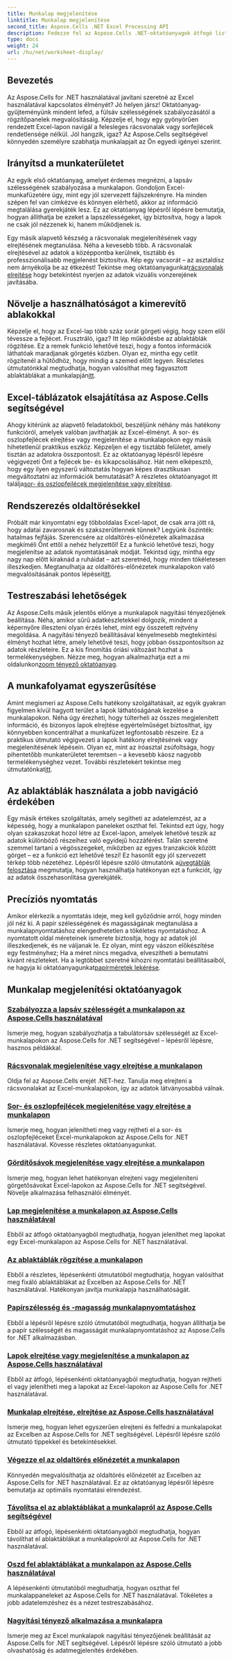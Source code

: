 ```yaml
---
title: Munkalap megjelenítése
linktitle: Munkalap megjelenítése
second_title: Aspose.Cells .NET Excel Processing API
description: Fedezze fel az Aspose.Cells .NET-oktatóanyagok átfogó listáját. Növelje Excel-készségeit a legfontosabb munkalapfunkciókról szóló, lépésenkénti útmutatókkal.
type: docs
weight: 24
url: /hu/net/worksheet-display/
---
```

## Bevezetés

Az Aspose.Cells for .NET használatával javítani szeretné az Excel használatával kapcsolatos élményét? Jó helyen jársz! Oktatóanyag-gyűjteményünk mindent lefed, a fülsáv szélességének szabályozásától a rögzítőpanelek megvalósításáig. Képzelje el, hogy egy gyönyörűen rendezett Excel-lapon navigál a felesleges rácsvonalak vagy sorfejlécek rendetlensége nélkül. Jól hangzik, igaz? Az Aspose.Cells segítségével könnyedén személyre szabhatja munkalapjait az Ön egyedi igényei szerint.

## Irányítsd a munkaterületet

Az egyik első oktatóanyag, amelyet érdemes megnézni, a lapsáv szélességének szabályozása a munkalapon. Gondoljon Excel-munkafüzetére úgy, mint egy jól szervezett fájlszekrényre. Ha minden szépen fel van címkézve és könnyen elérhető, akkor az információ megtalálása gyerekjáték lesz. Ez az oktatóanyag lépésről lépésre bemutatja, hogyan állíthatja be ezeket a lapszélességeket, így biztosítva, hogy a lapok ne csak jól nézzenek ki, hanem működjenek is. 

 Egy másik alapvető készség a rácsvonalak megjelenítésének vagy elrejtésének megtanulása. Néha a kevesebb több. A rácsvonalak elrejtésével az adatok a középpontba kerülnek, tisztább és professzionálisabb megjelenést biztosítva. Kép egy vacsorát – az asztaldísz nem árnyékolja be az étkezést! Tekintse meg oktatóanyagunkat[rácsvonalak elrejtése](./display-hide-gridlines/) hogy betekintést nyerjen az adatok vizuális vonzerejének javításába.

## Növelje a használhatóságot a kimerevítő ablakokkal

Képzelje el, hogy az Excel-lap több száz sorát görgeti végig, hogy szem elől tévessze a fejlécet. Frusztráló, igaz? Itt lép működésbe az ablaktáblák rögzítése. Ez a remek funkció lehetővé teszi, hogy a fontos információk láthatóak maradjanak görgetés közben. Olyan ez, mintha egy cetlit rögzítenél a hűtődhöz, hogy mindig a szemed előtt legyen. Részletes útmutatónkkal megtudhatja, hogyan valósíthat meg fagyasztott ablaktáblákat a munkalapján[itt](./implement-freeze-panes/).

## Excel-táblázatok elsajátítása az Aspose.Cells segítségével

 Ahogy kitérünk az alapvető feladatokból, beszéljünk néhány más hatékony funkcióról, amelyek valóban javíthatják az Excel-élményt. A sor- és oszlopfejlécek elrejtése vagy megjelenítése a munkalapokon egy másik hihetetlenül praktikus eszköz. Képzeljen el egy tisztább felületet, amely tisztán az adatokra összpontosít. Ez az oktatóanyag lépésről lépésre végigvezeti Önt a fejlécek be- és kikapcsolásához. Hát nem elképesztő, hogy egy ilyen egyszerű változtatás hogyan képes drasztikusan megváltoztatni az információk bemutatását? A részletes oktatóanyagot itt találja[sor- és oszlopfejlécek megjelenítése vagy elrejtése](./display-hide-row-column-headers/).

## Rendszerezés oldaltörésekkel

 Próbált már kinyomtatni egy többoldalas Excel-lapot, de csak arra jött rá, hogy adatai zavarosnak és szakszerűtlennek tűnnek? Legyünk őszinték: hatalmas fejfájás. Szerencsére az oldaltörés-előnézetek alkalmazása megkíméli Önt ettől a nehéz helyzettől! Ez a funkció lehetővé teszi, hogy megjelenítse az adatok nyomtatásának módját. Tekintsd úgy, mintha egy nagy nap előtt kiraknád a ruháidat – azt szeretnéd, hogy minden tökéletesen illeszkedjen. Megtanulhatja az oldaltörés-előnézetek munkalapokon való megvalósításának pontos lépéseit[itt](./implement-page-break-preview/).

## Testreszabási lehetőségek

Az Aspose.Cells másik jelentős előnye a munkalapok nagyítási tényezőjének beállítása. Néha, amikor sűrű adatkészletekkel dolgozik, mindent a képernyőre illeszteni olyan érzés lehet, mint egy összetett rejtvény megoldása. A nagyítási tényező beállításával kényelmesebb megtekintési élményt hozhat létre, amely lehetővé teszi, hogy jobban összpontosítson az adatok részleteire. Ez a kis finomítás óriási változást hozhat a termelékenységben. Nézze meg, hogyan alkalmazhatja ezt a mi oldalunkon[zoom tényező oktatóanyag](./apply-zoom-factor/).

## A munkafolyamat egyszerűsítése

Amint megismeri az Aspose.Cells hatékony szolgáltatásait, az egyik gyakran figyelmen kívül hagyott terület a lapok láthatóságának kezelése a munkalapokon. Néha úgy érezheti, hogy túlterheli az összes megjelenített információ, és bizonyos lapok elrejtése egyértelműséget biztosíthat, így könnyebben koncentrálhat a munkafüzet legfontosabb részeire. Ez a praktikus útmutató végigvezeti a lapok hatékony elrejtésének vagy megjelenítésének lépésein. Olyan ez, mint az íróasztal zsúfoltsága, hogy pihentetőbb munkaterületet teremtsen – a kevesebb káosz nagyobb termelékenységhez vezet. További részletekért tekintse meg útmutatónkat[itt](./hide-or-show-tabs/).

## Az ablaktáblák használata a jobb navigáció érdekében

Egy másik értékes szolgáltatás, amely segítheti az adatelemzést, az a képesség, hogy a munkalapon paneleket oszthat fel. Tekintsd ezt úgy, hogy olyan szakaszokat hozol létre az Excel-lapon, amelyek lehetővé teszik az adatok különböző részeihez való egyidejű hozzáférést. Talán szeretné szemmel tartani a végösszegeket, miközben az egyes tranzakciók között görget – ez a funkció ezt lehetővé teszi! Ez hasonlít egy jól szervezett térkép több nézetéhez. Lépésről lépésre szóló útmutatónk a[üvegtáblák felosztása](./split-panes/) megmutatja, hogyan használhatja hatékonyan ezt a funkciót, így az adatok összehasonlítása gyerekjáték.

## Precíziós nyomtatás

Amikor elérkezik a nyomtatás ideje, meg kell győződnie arról, hogy minden jól néz ki. A papír szélességének és magasságának megtanulása a munkalapnyomtatáshoz elengedhetetlen a tökéletes nyomtatáshoz. A nyomtatott oldal méreteinek ismerete biztosítja, hogy az adatok jól illeszkedjenek, és ne váljanak le. Ez olyan, mint egy vászon előkészítése egy festményhez; Ha a méret nincs megadva, elveszítheti a bemutatni kívánt részleteket. Ha a legtöbbet szeretné kihozni nyomtatási beállításaiból, ne hagyja ki oktatóanyagunkat[papírméretek lekérése](./get-paper-width-height/).

## Munkalap megjelenítési oktatóanyagok
### [Szabályozza a lapsáv szélességét a munkalapon az Aspose.Cells használatával](./control-tab-bar-width/)
Ismerje meg, hogyan szabályozhatja a tabulátorsáv szélességét az Excel-munkalapokon az Aspose.Cells for .NET segítségével – lépésről lépésre, hasznos példákkal.
### [Rácsvonalak megjelenítése vagy elrejtése a munkalapon](./display-hide-gridlines/)
Oldja fel az Aspose.Cells erejét .NET-hez. Tanulja meg elrejteni a rácsvonalakat az Excel-munkalapokon, így az adatok látványosabbá válnak.
### [Sor- és oszlopfejlécek megjelenítése vagy elrejtése a munkalapon](./display-hide-row-column-headers/)
Ismerje meg, hogyan jelenítheti meg vagy rejtheti el a sor- és oszlopfejléceket Excel-munkalapokon az Aspose.Cells for .NET használatával. Kövesse részletes oktatóanyagunkat.
### [Gördítősávok megjelenítése vagy elrejtése a munkalapon](./display-hide-scroll-bars/)
Ismerje meg, hogyan lehet hatékonyan elrejteni vagy megjeleníteni görgetősávokat Excel-lapokon az Aspose.Cells for .NET segítségével. Növelje alkalmazása felhasználói élményét.
### [Lap megjelenítése a munkalapon az Aspose.Cells használatával](./display-tab/)
Ebből az átfogó oktatóanyagból megtudhatja, hogyan jeleníthet meg lapokat egy Excel-munkalapon az Aspose.Cells for .NET használatával.
### [Az ablaktáblák rögzítése a munkalapon](./implement-freeze-panes/)
Ebből a részletes, lépésenkénti útmutatóból megtudhatja, hogyan valósíthat meg fixáló ablaktáblákat az Excelben az Aspose.Cells for .NET használatával. Hatékonyan javítja munkalapja használhatóságát.
### [Papírszélesség és -magasság munkalapnyomtatáshoz](./get-paper-width-height/)
Ebből a lépésről lépésre szóló útmutatóból megtudhatja, hogyan állíthatja be a papír szélességét és magasságát munkalapnyomtatáshoz az Aspose.Cells for .NET alkalmazásban.
### [Lapok elrejtése vagy megjelenítése a munkalapon az Aspose.Cells használatával](./hide-or-show-tabs/)
Ebből az átfogó, lépésenkénti oktatóanyagból megtudhatja, hogyan rejtheti el vagy jelenítheti meg a lapokat az Excel-lapokon az Aspose.Cells for .NET használatával.
### [Munkalap elrejtése, elrejtése az Aspose.Cells használatával](./hide-unhide-worksheet/)
Ismerje meg, hogyan lehet egyszerűen elrejteni és felfedni a munkalapokat az Excelben az Aspose.Cells for .NET segítségével. Lépésről lépésre szóló útmutató tippekkel és betekintésekkel.
### [Végezze el az oldaltörés előnézetét a munkalapon](./implement-page-break-preview/)
Könnyedén megvalósíthatja az oldaltörés előnézetét az Excelben az Aspose.Cells for .NET használatával. Ez az oktatóanyag lépésről lépésre bemutatja az optimális nyomtatási elrendezést.
### [Távolítsa el az ablaktáblákat a munkalapról az Aspose.Cells segítségével](./remove-panes/)
Ebből az átfogó, lépésenkénti oktatóanyagból megtudhatja, hogyan távolíthat el ablaktáblákat a munkalapokról az Aspose.Cells for .NET használatával.
### [Oszd fel ablaktáblákat a munkalapon az Aspose.Cells használatával](./split-panes/)
A lépésenkénti útmutatóból megtudhatja, hogyan oszthat fel munkalappaneleket az Aspose.Cells for .NET használatával. Tökéletes a jobb adatelemzéshez és a nézet testreszabásához.
### [Nagyítási tényező alkalmazása a munkalapra](./apply-zoom-factor/)
Ismerje meg az Excel munkalapok nagyítási tényezőjének beállítását az Aspose.Cells for .NET segítségével. Lépésről lépésre szóló útmutató a jobb olvashatóság és adatmegjelenítés érdekében.